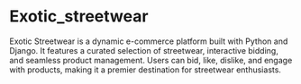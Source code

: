 # Exotic_streetwear
Exotic Streetwear is a dynamic e-commerce platform built with Python and Django. It features a curated selection of streetwear, interactive bidding, and seamless product management. Users can bid, like, dislike, and engage with products, making it a premier destination for streetwear enthusiasts.
